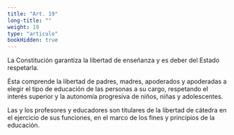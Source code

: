 ```yaml
---
title: "Art. 19"
long-title: ""
weight: 19
type: "articulo"
bookHidden: true
---
```

La Constitución garantiza la libertad de enseñanza y es deber del Estado respetarla.

Ésta comprende la libertad de padres, madres, apoderados y apoderadas a elegir el tipo de educación de las personas a su cargo, respetando el interés superior y la autonomía progresiva de niños, niñas y adolescentes.

Las y los profesores y educadores son titulares de la libertad de cátedra en el ejercicio de sus funciones, en el marco de los fines y principios de la educación.
 